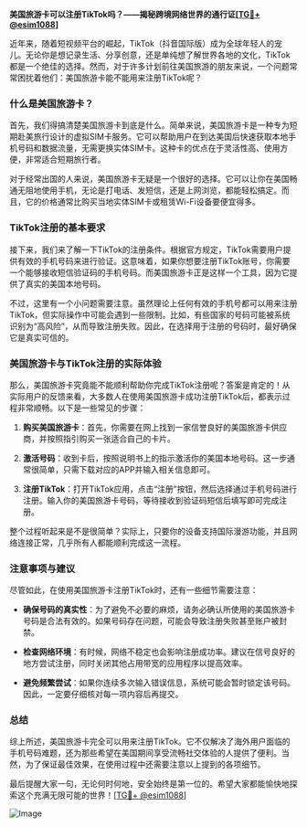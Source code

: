 **美国旅游卡可以注册TikTok吗？——揭秘跨境网络世界的通行证[[TG💪+ @esim1088](https://t.me/s/esim1088)]**

近年来，随着短视频平台的崛起，TikTok（抖音国际版）成为全球年轻人的宠儿。无论你是想记录生活、分享创意，还是单纯想了解世界各地的文化，TikTok都是一个绝佳的选择。然而，对于许多计划前往美国旅游的朋友来说，一个问题常常困扰着他们：美国旅游卡能不能用来注册TikTok呢？

### 什么是美国旅游卡？

首先，我们得搞清楚美国旅游卡到底是什么。简单来说，美国旅游卡是一种专为短期赴美旅行设计的虚拟SIM卡服务。它可以帮助用户在到达美国后快速获取本地手机号码和数据流量，无需更换实体SIM卡。这种卡的优点在于灵活性高、使用方便，非常适合短期旅行者。

对于经常出国的人来说，美国旅游卡无疑是一个很好的选择。它可以让你在美国畅通无阻地使用手机，无论是打电话、发短信，还是上网浏览，都能轻松搞定。而且，它的价格通常比购买当地实体SIM卡或租赁Wi-Fi设备要便宜得多。

### TikTok注册的基本要求

接下来，我们来了解一下TikTok的注册条件。根据官方规定，TikTok需要用户提供有效的手机号码来进行验证。这意味着，如果你想要注册TikTok账号，你需要一个能够接收短信验证码的手机号码。而美国旅游卡正是这样一个工具，因为它提供了真实的美国本地号码。

不过，这里有一个小问题需要注意。虽然理论上任何有效的手机号都可以用来注册TikTok，但实际操作中可能会遇到一些限制。比如，有些国家的号码可能被系统识别为“高风险”，从而导致注册失败。因此，在选择用于注册的号码时，最好确保它是真实可信的。

### 美国旅游卡与TikTok注册的实际体验

那么，美国旅游卡究竟能不能顺利帮助你完成TikTok注册呢？答案是肯定的！从实际用户的反馈来看，大多数人在使用美国旅游卡成功注册TikTok后，都表示过程非常顺畅。以下是一些常见的步骤：

1. **购买美国旅游卡**：首先，你需要在网上找到一家信誉良好的美国旅游卡供应商，并按照指引购买一张适合自己的卡片。
   
2. **激活号码**：收到卡后，按照说明书上的指示激活你的美国本地号码。这一步通常很简单，只需下载对应的APP并输入相关信息即可。

3. **注册TikTok**：打开TikTok应用，点击“注册”按钮，然后选择通过手机号码进行注册。输入你的美国旅游卡号码，等待接收到验证码短信后填写即可完成注册。

整个过程听起来是不是很简单？实际上，只要你的设备支持国际漫游功能，并且网络连接正常，几乎所有人都能顺利完成这一流程。

### 注意事项与建议

尽管如此，在使用美国旅游卡注册TikTok时，还有一些细节需要注意：

- **确保号码的真实性**：为了避免不必要的麻烦，请务必确认所使用的美国旅游卡号码是合法有效的。如果号码存在问题，可能会导致注册失败甚至账户被封禁。

- **检查网络环境**：有时候，网络不稳定也会影响注册成功率。建议在信号良好的地方尝试注册，同时关闭其他占用带宽的应用程序以提高效率。

- **避免频繁尝试**：如果你连续多次输入错误信息，系统可能会暂时锁定该号码。因此，一定要仔细核对每一项内容后再提交。

### 总结

综上所述，美国旅游卡完全可以用来注册TikTok。它不仅解决了海外用户面临的手机号码难题，还为那些希望在美国期间享受流畅社交体验的人提供了便利。当然，为了保证最佳效果，在使用过程中还需要注意以上提到的各项细节。

最后提醒大家一句，无论何时何地，安全始终是第一位的。希望大家都能愉快地探索这个充满无限可能的世界！[[TG💪+ @esim1088](https://t.me/s/esim1088)]

![Image](https://i.postimg.cc/4NQfJmqS/Snipaste-2025-05-13-00-14-12.png)